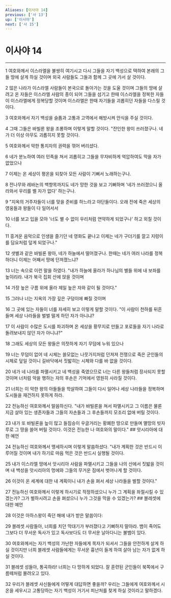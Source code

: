 ```yaml
---
Aliases: [이사야 14]
previous: ['사 13']
up: ['이사야']
next: ['사 15']
---
```

# 이사야 14

***


1 여호와께서 이스라엘을 불쌍히 여기시고 다시 그들을 자기 백성으로 택하여 본래의 그들 땅에 살게 하실 것이며 외국 사람들도 그들과 함께 그 곳에 가서 살 것이다. 

2 많은 나라가 이스라엘 사람들이 본국으로 돌아가는 것을 도울 것이며 그들의 땅에 살려고 온 자들은 이스라엘 사람의 종이 되어 그들을 섬기고 한때 이스라엘을 정복한 자들이 이스라엘에게 정복당할 것이며 이스라엘은 한때 자기들을 괴롭히던 자들을 다스릴 것이다. 

3 여호와께서 자기 백성을 슬픔과 고통과 고역에서 해방시켜 안식을 주실 것이다. 

4 그때 그들은 바빌론 왕을 조롱하며 이렇게 말할 것이다. "잔인한 왕이 쓰러졌구나. 네가 더 이상 아무도 괴롭히지 못할 것이다. 

5 여호와께서 악한 통치자의 권력을 꺾어 버리셨다. 

6 네가 분노하여 여러 민족을 쳐서 괴롭히고 그들을 무자비하게 억압하여도 막을 자가 없었으나 

7 이제는 온 세상이 평온을 되찾아 모든 사람이 기뻐서 노래하는구나. 

8 전나무와 레바논의 백향목까지도 네가 망한 것을 보고 기뻐하며 '네가 쓰러졌으니 올라와서 우리를 벨 자가 없다' 하는구나. 

9 "지옥의 거주자들이 너를 맞을 준비를 하느라고 야단들이다. 오래 전에 죽은 세상의 영웅들과 왕들이 다 일어서서 

10 너를 보고 입을 모아 '너도 별 수 없이 우리처럼 연약하게 되었구나' 하고 외칠 것이다. 

11 흥겨운 음악으로 인생을 즐기던 네 영화도 끝나고 이제는 네가 구더기를 깔고 지렁이를 담요처럼 덮게 되었구나." 

12 샛별과 같은 바빌론 왕아, 네가 하늘에서 떨어졌구나. 한때는 네가 여러 나라를 정복하더니 이제는 어째서 땅에 던져졌느냐? 

13 너는 속으로 이런 말을 하였다. "내가 하늘에 올라가 하나님의 별들 위에 내 보좌를 높이리라. 내가 북극 집회 산에 앉을 것이며 

14 가장 높은 구름 위에 올라 제일 높은 자와 같이 될 것이다." 

15 그러나 너는 지옥의 가장 깊은 구덩이에 빠질 것이며 

16 그 곳에 있는 자들이 너를 자세히 보고 이렇게 말할 것이다. "이 사람이 천하를 뒤흔들며 세상 나라들을 벌벌 떨게 하던 자가 아니냐? 

17 이 사람이 수많은 도시를 파괴하며 온 세상을 황무지로 만들고 포로들을 자기 나라로 돌려보내지 않던 자가 아니냐?" 

18 그래도 세상의 모든 왕들은 의젓하게 자기 무덤에 누워 있으나 

19 너는 무덤이 없어 네 시체는 쓸모없는 나뭇가지처럼 던져져 전쟁으로 죽은 군인들의 시체로 덮일 것이니 길바닥에서 짓밟히는 시체와 다를 바 없을 것이다. 

20 네가 네 나라를 파멸시키고 네 백성을 죽였으므로 너는 다른 왕들처럼 장사되지 못할 것이며 너처럼 악을 행하는 자의 후손은 기억에서 영원히 사라질 것이다. 

21 너희는 이 악한 왕의 아들들을 학살하여 그들이 다시 일어나 세상 나라들을 정복하며 도시들을 재건하지 못하게 하라. 

22 전능하신 여호와께서 말씀하신다. "내가 바빌론을 쳐서 파멸시키고 그 이름은 물론 지금 살아 있는 생존자들과 그들의 자손들과 그 후손들까지 모조리 없애 버릴 것이다. 

23 내가 또 바빌론을 늪이 많고 들짐승이 우글거리는 황폐한 땅으로 만들며 멸망의 빗자루로 그 땅을 쓸어 버릴 것이다. 이것은 전능한 나 여호와의 말이다." ## 앗시리아에 대한 예언 

24 전능하신 여호와께서 맹세하시며 이렇게 말씀하셨다. "내가 계획한 것은 반드시 이루어질 것이며 내가 하기로 마음 먹은 것은 반드시 실행될 것이다. 

25 내가 이스라엘 땅에서 앗시리아 사람을 파멸시키고 그들을 나의 산에서 짓밟을 것이며 내 백성을 앗시리아의 멍에와 그들의 무거운 짐에서 벗어나게 할 것이다. 

26 이것이 온 세계에 대한 내 계획이니 내가 손을 펴서 세상 나라들을 벌할 것이다." 

27 전능하신 여호와께서 이렇게 하시기로 작정하셨으니 누가 그 계획을 좌절시킬 수 있겠는가? 그가 벌하시려고 손을 펴셨으니 누가 그것을 막을 수 있겠는가? ## 블레셋에 대한 예언 

28 이것은 아하스왕이 죽던 해에 내가 받은 말씀이다: 

29 블레셋 사람들아, 너희를 치던 막대기가 부러졌다고 기뻐하지 말아라. 뱀이 죽어도 그보다 더 무서운 독사가 있고 독사보다도 더 무서운 날아다니는 불뱀이 있다. 

30 여호와께서는 자기 백성의 가난한 자들에게 목자가 되셔서 그들을 안전하게 살게 하실 것이지만 너희 블레셋 사람들에게는 무서운 흉년이 들게 하여 살아 남는 자가 없게 하실 것이다. 

31 블레셋 성들아, 통곡하라! 너희는 다 망하게 되었다. 잘 훈련된 군인들이 북쪽에서 구름떼처럼 몰려오고 있다. 

32 우리가 블레셋 사신들에게 어떻게 대답하면 좋을까? 우리는 그들에게 여호와께서 시온을 세우시고 고통당하는 자기 백성이 거기서 피난처를 찾게 하실 것이라고 말하겠다.
